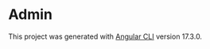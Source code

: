 # Admin

This project was generated with [Angular CLI](https://github.com/angular/angular-cli) version 17.3.0.

